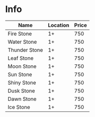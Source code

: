 Info
====

| Name | Location | Price |
| ---- | -------- | ----- |
| Fire Stone | 1+ | 750 |
| Water Stone | 1+ | 750 |
| Thunder Stone | 1+ | 750 |
| Leaf Stone | 1+ | 750 |
| Moon Stone | 1+ | 750 |
| Sun Stone | 1+ | 750 |
| Shiny Stone | 1+ | 750 |
| Dusk Stone | 1+ | 750 |
| Dawn Stone | 1+ | 750 |
| Ice Stone | 1+ | 750 |
